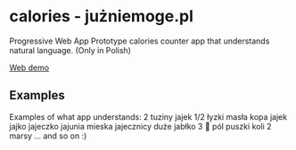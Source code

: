 # calories - jużniemoge.pl
Progressive Web App
Prototype calories counter app that understands natural language. (Only in Polish)

[Web demo](https://calories.now.sh)

## Examples
Examples of what app understands:
2 tuziny jajek
1/2 łyzki masła
kopa jajek
jajko
jajeczko
jajunia
mieska jajecznicy
duże jabłko
3 🍎
pól puszki koli
2 marsy
...
and so on :)
